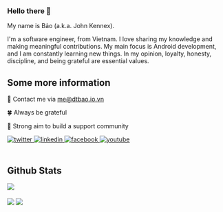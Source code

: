 ### Hello there 👋

My name is Bảo (a.k.a. John Kennex). 

I'm a software engineer, from Vietnam. I love sharing my knowledge and making meaningful contributions. My main focus is Android development, and I am constantly learning new things. In my opinion, loyalty, honesty, discipline, and being grateful are essential values.

## Some more information 

💬 Contact me via me@dtbao.io.vn

🍀 Always be grateful

💪 Strong aim to build a support community

<div align="left">
<a href="https://twitter.com/Kennex666" target="_blank">
<img src=https://img.shields.io/badge/twitter-%2300acee.svg?&style=for-the-badge&logo=twitter&logoColor=white alt=twitter style="margin-bottom: 5px;" />
</a>
<a href="https://linkedin.com/in/Kennex666" target="_blank">
<img src=https://img.shields.io/badge/linkedin-%231E77B5.svg?&style=for-the-badge&logo=linkedin&logoColor=white alt=linkedin style="margin-bottom: 5px;" />
</a>
<a href="https://www.facebook.com/DThaiBao666" target="_blank">
<img src=https://img.shields.io/badge/facebook-%232E87FB.svg?&style=for-the-badge&logo=facebook&logoColor=white alt=facebook style="margin-bottom: 5px;" />
</a>
<a href="https://www.youtube.com/Kennex666" target="_blank">
<img src=https://img.shields.io/badge/youtube-%23EE4831.svg?&style=for-the-badge&logo=youtube&logoColor=white alt=youtube style="margin-bottom: 5px;" />
</a>  
</div>
<br/>  


## Github Stats  
<div align="left"><img src="https://github-readme-stats.vercel.app/api?username=Kennex666&show_icons=true&count_private=true&hide_border=true" align="center" /></div>  

<br/> 


<div align="left">
  <img src="https://komarev.com/ghpvc/?username=Kennex666&&style=flat-square" align="center" /> 
  <a href="https://paypal.me/Kennex666" target="_blank" style="display: inline-block;">
  <img src="https://img.shields.io/badge/Donate-PayPal-blue.svg?style=flat-square&logo=paypal" align="center" />
  </a>
</div>  
<br/>  

